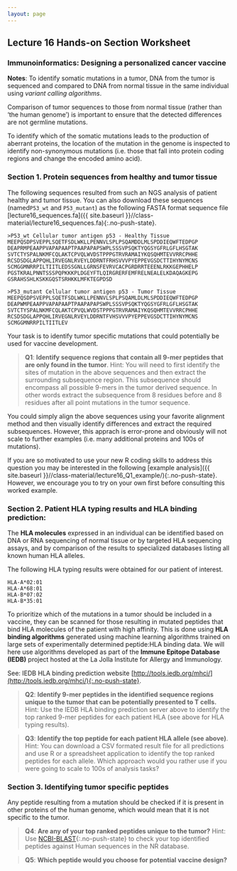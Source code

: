 ```yaml
---
layout: page 
---
```


##  Lecture 16 Hands-on Section Worksheet

### Immunoinformatics: Designing a personalized cancer vaccine

**Notes**: To identify somatic mutations in a tumor, DNA from the tumor is sequenced and compared to DNA from normal tissue in the same individual using *variant calling algorithms*.  

Comparison of tumor sequences to those from normal tissue (rather than ‘the human genome’) is important to ensure that the detected differences are not germline mutations.    

To identify which of the somatic mutations leads to the production of aberrant proteins, the location of the mutation in the genome is inspected to identify non-synonymous mutations (i.e. those that fall into protein coding regions and change the encoded amino acid).  


### Section 1. Protein sequences from healthy and tumor tissue
The following sequences resulted from such an NGS analysis of patient healthy and tumor tissue. You can also download these sequences (named`P53_wt` and `P53_mutant`) as the following FASTA format sequence file [lecture16_sequences.fa]({{ site.baseurl }}//class-material/lecture16_sequences.fa){:.no-push-state}.

~~~
>P53_wt Cellular tumor antigen p53 - Healthy Tissue
MEEPQSDPSVEPPLSQETFSDLWKLLPENNVLSPLPSQAMDDLMLSPDDIEQWFTEDPGP
DEAPRMPEAAPPVAPAPAAPTPAAPAPAPSWPLSSSVPSQKTYQGSYGFRLGFLHSGTAK
SVTCTYSPALNKMFCQLAKTCPVQLWVDSTPPPGTRVRAMAIYKQSQHMTEVVRRCPHHE
RCSDSDGLAPPQHLIRVEGNLRVEYLDDRNTFRHSVVVPYEPPEVGSDCTTIHYNYMCNS
SCMGGMNRRPILTIITLEDSSGNLLGRNSFEVRVCACPGRDRRTEEENLRKKGEPHHELP
PGSTKRALPNNTSSSPQPKKKPLDGEYFTLQIRGRERFEMFRELNEALELKDAQAGKEPG
GSRAHSSHLKSKKGQSTSRHKKLMFKTEGPDSD

>P53_mutant Cellular tumor antigen p53 - Tumor Tissue
MEEPQSDPSVEPPLSQETFSDLWKLLPENNVLSPLPSQAMLDLMLSPDDIEQWFTEDPGP
DEAPWMPEAAPPVAPAPAAPTPAAPAPAPSWPLSSSVPSQKTYQGSYGFRLGFLHSGTAK
SVTCTYSPALNKMFCQLAKTCPVQLWVDSTPPPGTRVRAMAIYKQSQHMTEVVRRCPHHE
RCSDSDGLAPPQHLIRVEGNLRVEYLDDRNTFVHSVVVPYEPPEVGSDCTTIHYNYMCNS
SCMGGMNRRPILTIITLEV
~~~

Your task is to identify tumor specific mutations that could potentially be used for vaccine development. 

> **Q1**: **Identify sequence regions that contain all 9-mer peptides that are only found in the tumor**.  Hint: You will need to first identify the sites of mutation in the above sequences and then extract the surrounding subsequence region. This subsequence should encompass all possible 9-mers in the tumor derived sequence. In other words extract the subsequence from 8 residues before and 8 residues after all point mutations in the tumor sequence.

You could simply align the above sequences using your favorite alignment method and then visually identify differences and extract the required subsequences. However, this apprach is error-prone and obviously will not scale to further examples (i.e. many additional proteins and 100s of mutations). 

If you are so motivated to use your new R coding skills to address this question you may be interested in the following [example analysis]({{ site.baseurl }}//class-material/lecture16_Q1_example/){:.no-push-state}. However, we encourage you to try on your own first before consulting this worked example.  


### Section 2. Patient HLA typing results and HLA binding prediction: 
The **HLA molecules** expressed in an individual can be identified based on DNA or RNA sequencing of normal tissue or by targeted HLA sequencing assays, and by comparison of the results to specialized databases listing all known human HLA alleles.

The following HLA typing results were obtained for our patient of interest.

~~~
HLA-A*02:01   
HLA-A*68:01 
HLA-B*07:02 
HLA-B*35:01
~~~


To prioritize which of the mutations in a tumor should be included in a vaccine, they can be scanned for those resulting in mutated peptides that bind HLA molecules of the patient with high affinity. This is done using **HLA binding algorithms** generated using machine learning algorithms trained on large sets of experimentally determined peptide:HLA binding data. We will here use algorithms developed as part of the **Immune Epitope Database (IEDB)** project hosted at the La Jolla Institute for Allergy and Immunology.  

See: IEDB HLA binding prediction website [http://tools.iedb.org/mhci/](http://tools.iedb.org/mhci/){:.no-push-state}.  

> **Q2**: **Identify 9-mer peptides in the identified sequence regions unique to the tumor that can be potentially presented to T cells.** Hint: Use the IEDB HLA binding prediction server above to identify the top ranked 9-mer peptides for each patient HLA (see above for HLA typing results).  

 
> **Q3**: **Identify the top peptide for each patient HLA allele (see above)**. Hint: You can download a CSV formated result file for all predictions and use R or a spreadsheet application to identify the top ranked peptides for each allele. Which approach would you rather use if you were going to scale to 100s of analysis tasks?


### Section 3. Identifying tumor specific peptides
Any peptide resulting from a mutation should be checked if it is present in other proteins of the human genome, which would mean that it is not specific to the tumor. 

> **Q4**: **Are any of your top ranked peptides unique to the tumor?** Hint: Use [NCBI-BLAST](https://blast.ncbi.nlm.nih.gov/Blast.cgi?PAGE=Proteins){:.no-push-state} to check your top identified peptides against Human sequences in the NR database.

 
> **Q5**: **Which peptide would you choose for potential vaccine design?** 


